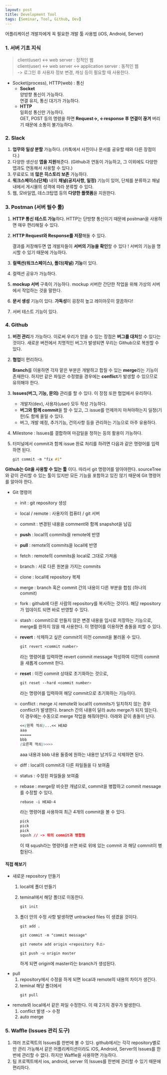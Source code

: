 ```yaml
---
layout: post
title: Development Tool
tags: [Seminar, Tool, Github, Dev]
---
```


어플리케이션 개발자에게 꼭 필요한 개발 툴 사용법 (iOS, Android, Server)

### 1. 서버 기초 지식  
> client(user) <-> web server : 정적인 웹  
> client(user) <-> web server <-> application server : 동적인 웹   
> -> 로그인 후 사용자 정보 변경, 캐싱 등이 필요할 때 사용한다.

* Socket(process), HTTP(web) : 통신  
  * **Socket**  
    양방향 통신이 가능하다.  
    연결 유지, 통신 대기가 가능하다.  
  * **HTTP**  
    일회성 통신만 가능하다.  
    GET, POST 등의 명령을 하면 **Request->, <-response 후 연결이 끊겨** 버리기 때문에 소통이 불가능하다.

### 2. Slack  
1. **업무와 일상 분할** 가능하다. (카톡에서 사진이나 문서를 공유할 때와 다른 장점이다.)  
2. 다양한 생산성 **앱을 지원**해준다. (Github과 연동이 가능하고, 그 이외에도 다양한 앱과도 연동해서 사용할 수 있다.)  
3. 무료로도 꽤 **많은 히스토리 보존** 가능하다.
4. **워크스페이스(단체)** 내의 **채널(공지사항, 일정)** 기능이 있어, 단체를 분류하고 채널 내에서 게시물의 성격에 따라 분류할 수 있다.
5. 웹, 모바일앱, 데스크탑앱 등의 **다양한 플랫폼**을 지원한다.


### 3. Postman (서버 필수 툴)  
1. **HTTP 통신 테스트 가능**하다. HTTP는 단방향 통신이기 때문에 postman을 사용하면 매우 편리해질 수 있다.

2. **HTTP Request와 Response를 저장**해둘 수 있다.     

   결과를 저장해두면 앱 개발자들이 **서버의 기능을 확인**할 수 있다 ! 서버의 기능을 명시할 수 있기 때문에 가능하다.

3. **컬렉션(워크스페이스), 폴더(채널) 기능**이 있다.

4. 컬렉션 공유가 가능하다.

5. **mockup 서버** 구축이 가능하다. mockup 서버란 간단한 작업을 위해 가상의 서버에서 작업하는 것을 말한다.

6. **문서 생성** 기능이 있다. **가독성**이 굉장히 높고 레이아웃이 깔끔하다!

7. 서버 테스트 기능이 있다.


### 4. Github  
1. **버전 관리**가 가능하다. 이로써 우리가 얻을 수 있는 장점은 **버그를 대처**할 수 있다는 것이다. 새로운 버전에서 치명적인 버그가 발생되면 우리는 Github으로 복원할 수 있다.

2. **협업**이 편리하다.

   **Branch**를 이용하면 각자 맡은 부분은 개발하고 합칠 수 있는 **merge**라는 기능이 존재한다. 하지만 같은 파일은 수정했을 경우에는 **conflict**가 발생할 수 있으므로 유의해야 한다.

3. **Issues(버그, 기능, 문의)** 관리를 할 수 있다. 이 장점 또한 협업에서 유리하다.

   * 개발자(dev), 사용자(user) 모두 작성 가능하다.
   * **버그와 함께 commit**을 할 수 있고, 그 issue를 언제까지 마쳐야하는지 일정(기한)도 함께 올릴 수 있다.  
   * 버그, 개발 예정, 추가기능, 건의사항 등을 관리하는 기능으로 아주 유용하다.

4. Milestone : Issues를 결합하여 마감일을 정하는 등의 활용이 가능하다.

5. 터미널에서 commit과 함께 issue 완료 처리를 하려면 다음과 같은 명령어를 입력하면 된다.

   ```css
   git commit -m "fix #1"
   ```

**Github는 Git을 사용할 수 있는 툴** 이다. 따라서 git 명령어를 알아야한다. sourceTree와 같이 관리할 수 있는 툴이 있지만 모든 기능을 포함하고 있진 않기 때문에 Git 명령어를 알아야 한다. 

* Git 명령어  

   * init : git repository 생성    

   * local / remote  : 사용자의 컴퓨터 / git 서버  

   * commit  : 변경된 내용을 comment와 함께 snapshot을 남김  

   * **push** : local의 commits을 remote에 반영  

   * **pull** : remote의 commits을 local에 반영  

   * fetch  : remote의 commits을 local로 그대로 가져옴  

   * branch : 서로 다른 원본을 가지는 commits  

   * clone  : local에 repository 복제  

   * merge   : branch 혹은 commit 간의 내용이 다른 부분을 합침 (하나의 commit)  

   * fork  : github에 다른 사람의 repository를 복사하는 것이다. 해당 repository가 업데이트 되면 바로 반영할 수 있다.

   * stash  : commit으로 만들지 않은 변경 내용을 임시로 저장하는 기능으로, merge를 원하지 않을 때 사용한다. 이 명령어를 이용하면 충돌을 피할 수 있다.

   * **revert** : 삭제하고 싶은 commit의 이전 commit을 불러올 수 있다. 

     ```css
     git revert <commit number>
     ```

      라는 명령어를 입력하면 revert commit message 작성하여 이전의 commit을 새롭게 commit 한다.

   * **reset**  : 이전 commit 상태로 초기화하는 것으로,

     ```css
     git reset --hard <commit number>
     ```

      라는 명령어를 입력하여 해당 commit으로 초기화하는 기능이다. 

   * conflict : merge 시 remote와 local의 commits가 일치하지 않는 경우 conflict가 발생한다. branch 간의 내용이 달라 auto merge가 되지 않는다. 이 경우에는 수동으로 merge 작업을 해줘야한다. 아래와 같이 충돌이 난다.
     ```css
     <<(왼쪽 꺽쇠)...<< HEAD
     aaa 
     =====
     bbb
     (오른쪽 꺽쇠)>>>>
     ```
     aaa 내용과 bbb 내용 둘중에 원하는 내용만 남겨두고 삭제하면 된다.

   * diff  : local의 commit과 다른 파일들을 다 보여줌  

   * status  : 수정된 파일들을 보여줌   

   * rebase  : merge랑 비슷한 개념으로, commit을 병합하고 commit message를 수정할 수 있다.

     ```css
     rebase -i HEAD~4
     ```

      라는 명령어를 사용하여 최근 4개의 commit을 볼 수 있다.

     ```css
     pick
     pick
     pick
     sqush // -> 위의 commit과 병합됨
     ```

     이 때 sqush라는 명령어를 쓰면 바로 위에 있는 commit 과 해당 commit이 병합된다.


#### 직접 해보기  
* 새로운 repository 만들기   
  1. local에 폴더 만들기

  2. teminal에서 해당 폴더로 이동한다.

     ```css
     git init
     ```

  3. 폴더 안의 수정 사항 발생하면 untracked files 이 생겼을 것이다.

     ```css
     git add .
     ```

     ```css
     git commit -m "commit message"
     ```

     ```css
     git remote add origin <repository 주소>
     ```

     ```css
     git push -u origin master
     ```
     하게 되면 origin에 master라는 branch가 생성된다.
* pull
  1. repository에서 수정을 하게 되면 local과 remote의 내용의 차이가 생긴다.
  2. teminal 해당 폴더에서
     ```css
     git pull
     ```
* remote와 local에서 같은 파일 수정한다. 이 때 2가지 경우가 발생한다.
  1. conflict 발생 -> 수정
  2. auto merge

### 5. Waffle (Issues 관리 도구)

1. 여러 프로젝트의 Issues를 한번에 볼 수 있다. github에서는 각각 repository별로만 관리 가능해서 같은 어플리케이션이라도 iOS, Android, Server의 Issues를 한번에 관리할 수 없다. 하지만 Waffle을 사용하면 가능하다.
2. 팀 프로젝트에서 ios, android, server 의 Issues를 한번에 관리할 수 있기 때문에 편리하다.

